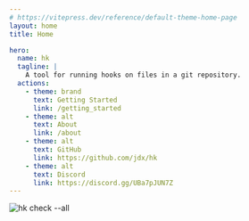 ```yaml
---
# https://vitepress.dev/reference/default-theme-home-page
layout: home
title: Home

hero:
  name: hk
  tagline: |
    A tool for running hooks on files in a git repository.
  actions:
    - theme: brand
      text: Getting Started
      link: /getting_started
    - theme: alt
      text: About
      link: /about
    - theme: alt
      text: GitHub
      link: https://github.com/jdx/hk
    - theme: alt
      text: Discord
      link: https://discord.gg/UBa7pJUN7Z
---
```


![hk check --all](/hk-demo.gif)
